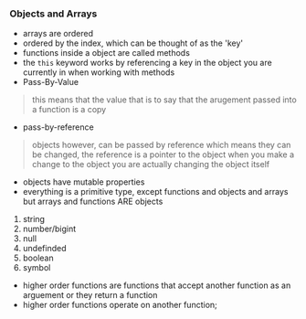 ### Objects and Arrays 
- arrays are ordered
- ordered by the index, which can be thought of as the 'key'
- functions inside a object are called methods
- the ```this``` keyword works by referencing a key in the object you are currently in when working with methods
- Pass-By-Value
> this means that the value that is to say that the arugement passed into a function is a copy
- pass-by-reference 
> objects however, can be passed by reference which means they can be changed, the reference is a pointer to the object
> when you make a change to the object you are actually changing the object itself
- objects have mutable properties
- everything is a primitive type, except functions and objects and arrays but arrays and functions ARE objects
1. string
2. number/bigint
3. null
4. undefinded 
5. boolean
6. symbol

- higher order functions are functions that accept another function as an arguement or they return a function
- higher order functions operate on another function;

